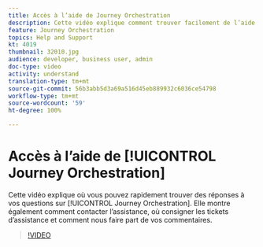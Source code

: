 ```yaml
---
title: Accès à l’aide de Journey Orchestration
description: Cette vidéo explique comment trouver facilement de l’aide.
feature: Journey Orchestration
topics: Help and Support
kt: 4019
thumbnail: 32010.jpg
audience: developer, business user, admin
doc-type: video
activity: understand
translation-type: tm+mt
source-git-commit: 56b3abb5d3a69a516d45eb889932c6036ce54798
workflow-type: tm+mt
source-wordcount: '59'
ht-degree: 100%

---
```



# Accès à l’aide de [!UICONTROL Journey Orchestration]

Cette vidéo explique où vous pouvez rapidement trouver des réponses à vos questions sur [!UICONTROL Journey Orchestration]. Elle montre également comment contacter l’assistance, où consigner les tickets d’assistance et comment nous faire part de vos commentaires.

>[!VIDEO](https://video.tv.adobe.com/v/32010?quality=12)
